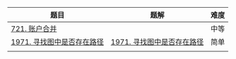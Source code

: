 | 题目                                                         | 题解                                                         | 难度 |
| ------------------------------------------------------------ | ------------------------------------------------------------ | ---- |
| [721. 账户合并](https://leetcode.cn/problems/accounts-merge/) |                                                              | 中等 |
| [1971. 寻找图中是否存在路径](https://leetcode.cn/problems/find-if-path-exists-in-graph/) | [1971. 寻找图中是否存在路径](https://github.com/ZonzeeLi/LeetCode/blob/master/index/1971-1980/1971.%20%E5%AF%BB%E6%89%BE%E5%9B%BE%E4%B8%AD%E6%98%AF%E5%90%A6%E5%AD%98%E5%9C%A8%E8%B7%AF%E5%BE%84.md) | 简单 |
|                                                              |                                                              |      |

